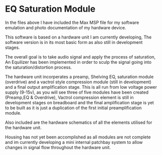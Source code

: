 # EQ Saturation Module
In the files above I have included the Max MSP file for my software emulation and photo documentation of my hardware device.

This software is based on a hardware unit I am currently developing, The software version is in its most basic form as also still in development stages.

The overall goal is to take audio signal and apply the process of saturation, An Equilizer has been implemented in order to sculp the signal going into the saturation/distortion process.

The hardware unit incorperates a preamp, Shelving EQ, saturation module (overdrive) and a vactrol style compression module (still in development) and a final output amplification stage.
This is all run from low voltage power supply (9-15v), as you will see three of five modules have been created (Preamp,EQ & Overdrive), Vactrol compression element is still in development stages on breadboard and the final amplification stage is yet to be built as it is just a duplication of the first initial preamplification module.

Also included are the hardware schematics of all the elements utilised for the hardware unit.

Housing has not yet been accomplished as all modules are not complete and im currently developing a mini internal patchbay system to allow changes in signal flow throughout the hardware unit.
